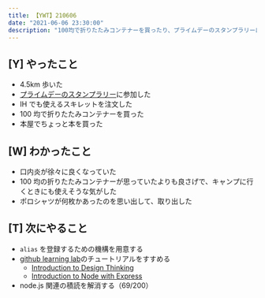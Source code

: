 ```yaml
---
title: 【YWT】210606
date: "2021-06-06 23:30:00"
description: "100均で折りたたみコンテナーを買ったり、プライムデーのスタンプラリーに応募したりした"
---
```


## [Y] やったこと

- 4.5km 歩いた
- [プライムデーのスタンプラリー](https://www.amazon.co.jp/cer/stampcard/home)に参加した
- IH でも使えるスキレットを注文した
- 100 均で折りたたみコンテナーを買った
- 本屋でちょっと本を買った

## [W] わかったこと

- 口内炎が徐々に良くなっていた
- 100 均の折りたたみコンテナーが思っていたよりも良さげで、キャンプに行くときにも使えそうな気がした
- ポロシャツが何枚かあったのを思い出して、取り出した

## [T] 次にやること

- `alias` を登録するための機構を用意する
- [github learning lab](https://lab.github.com/githubtraining)のチュートリアルをすすめる
  - [Introduction to Design Thinking](https://lab.github.com/githubtraining/introduction-to-design-thinking)
  - [Introduction to Node with Express](https://lab.github.com/everydeveloper/introduction-to-node-with-express)
- node.js 関連の積読を解消する（69/200）

<!-- https://twitter.com/camomile_cafe/status/1401505345390841856?s=20 -->
